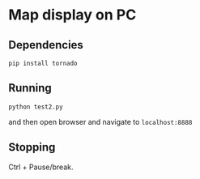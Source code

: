 # Map display on PC
## Dependencies
```
pip install tornado
```

## Running
```
python test2.py
```

and then open browser and navigate to `localhost:8888`

## Stopping
Ctrl + Pause/break.